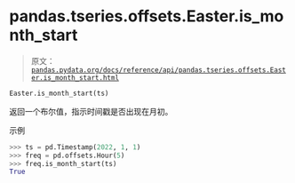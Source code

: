 # pandas.tseries.offsets.Easter.is_month_start

> 原文：[`pandas.pydata.org/docs/reference/api/pandas.tseries.offsets.Easter.is_month_start.html`](https://pandas.pydata.org/docs/reference/api/pandas.tseries.offsets.Easter.is_month_start.html)

```py
Easter.is_month_start(ts)
```

返回一个布尔值，指示时间戳是否出现在月初。

示例

```py
>>> ts = pd.Timestamp(2022, 1, 1)
>>> freq = pd.offsets.Hour(5)
>>> freq.is_month_start(ts)
True 
```
